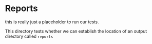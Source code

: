 # Reports

this is really just a placeholder to run our tests.

This directory tests whether we can establish the location of an output
directory called `reports`